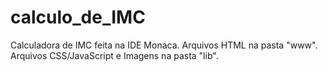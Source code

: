 # calculo_de_IMC
Calculadora de IMC feita na IDE Monaca.
Arquivos HTML na pasta "www".
Arquivos CSS/JavaScript e Imagens na pasta "lib".
